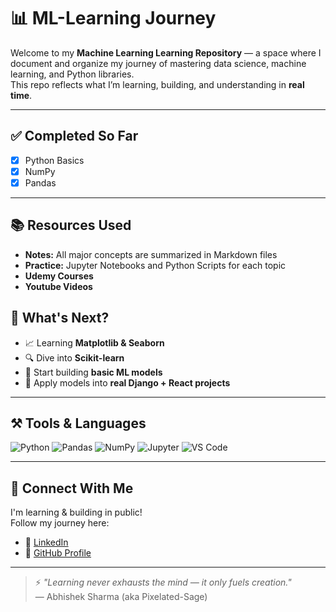 # 📊 ML-Learning Journey

Welcome to my **Machine Learning Learning Repository** — a space where I document and organize my journey of mastering data science, machine learning, and Python libraries.  
This repo reflects what I’m learning, building, and understanding in **real time**.

---

## ✅ Completed So Far

- [x] Python Basics
- [x] NumPy
- [x] Pandas

---

## 📚 Resources Used

- **Notes:** All major concepts are summarized in Markdown files  
- **Practice:** Jupyter Notebooks and Python Scripts for each topic
- **Udemy Courses**
- **Youtube Videos**


## 📌 What's Next?

- 📈 Learning **Matplotlib & Seaborn**
- 🔍 Dive into **Scikit-learn**
- 🤖 Start building **basic ML models**
- 🧠 Apply models into **real Django + React projects**

---

## ⚒️ Tools & Languages

![Python](https://img.shields.io/badge/-Python-3776AB?logo=python&logoColor=white)
![Pandas](https://img.shields.io/badge/-Pandas-150458?logo=pandas)
![NumPy](https://img.shields.io/badge/-NumPy-013243?logo=numpy)
![Jupyter](https://img.shields.io/badge/-Jupyter-F37626?logo=jupyter&logoColor=white)
![VS Code](https://img.shields.io/badge/-VSCode-007ACC?logo=visual-studio-code)

---

## 🚀 Connect With Me

I'm learning & building in public!  
Follow my journey here:
- 🔗 [LinkedIn](https://linkedin.com/in/abhishek-sharma-dev/)
- 🧠 [GitHub Profile](https://github.com/Pixelated-Sage)

---

> ⚡ _"Learning never exhausts the mind — it only fuels creation."_  
> — Abhishek Sharma (aka Pixelated-Sage)

